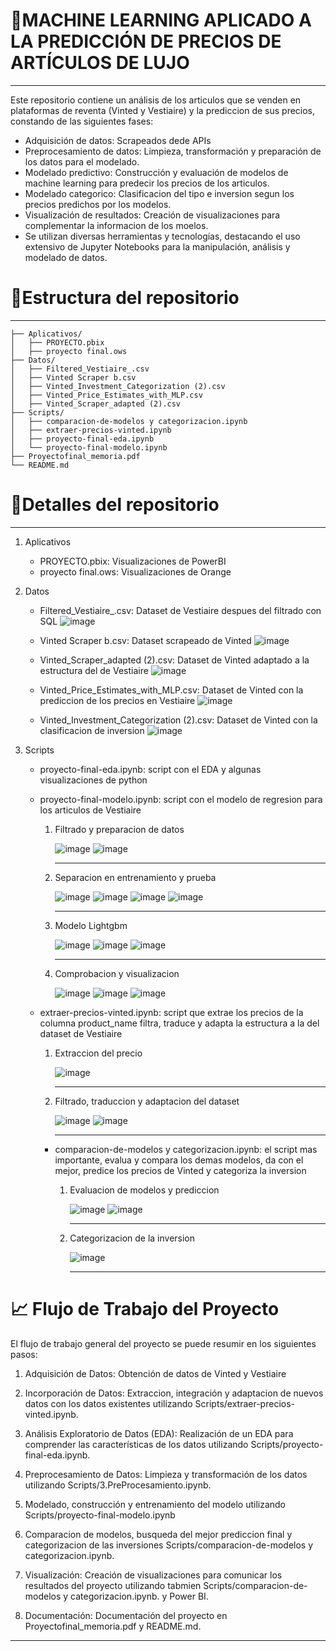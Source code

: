 # 👕MACHINE LEARNING APLICADO A LA PREDICCIÓN DE PRECIOS DE ARTÍCULOS DE LUJO
***

Este repositorio contiene un análisis de los articulos que se venden en plataformas de reventa (Vinted y Vestiaire) y la prediccion de sus precios, constando de las siguientes fases:

- Adquisición de datos: Scrapeados dede APIs
- Preprocesamiento de datos: Limpieza, transformación y preparación de los datos para el modelado.
- Modelado predictivo: Construcción y evaluación de modelos de machine learning para predecir los precios de los articulos.
- Modelado categorico: Clasificacion del tipo e inversion segun los precios predichos por los modelos.
- Visualización de resultados: Creación de visualizaciones para complementar la informacion de los moelos.
- Se utilizan diversas herramientas y tecnologías, destacando el uso extensivo de Jupyter Notebooks para la manipulación, análisis y modelado de datos.



# 📂Estructura del repositorio
---
```
├── Aplicativos/
│   ├── PROYECTO.pbix
│   ├── proyecto final.ows
├── Datos/
│   ├── Filtered_Vestiaire_.csv
│   ├── Vinted Scraper b.csv
│   ├── Vinted_Investment_Categorization (2).csv
│   ├── Vinted_Price_Estimates_with_MLP.csv
│   ├── Vinted_Scraper_adapted (2).csv
├── Scripts/
│   ├── comparacion-de-modelos y categorizacion.ipynb
│   ├── extraer-precios-vinted.ipynb
│   ├── proyecto-final-eda.ipynb
│   └── proyecto-final-modelo.ipynb
├── Proyectofinal_memoria.pdf
└── README.md
```

# 📂Detalles del repositorio
---
1. Aplicativos
   - PROYECTO.pbix: Visualizaciones de PowerBI
   - proyecto final.ows: Visualizaciones de Orange

2. Datos
   - Filtered_Vestiaire_.csv: Dataset de Vestiaire despues del filtrado con SQL
     ![image](https://github.com/user-attachments/assets/e1a0a2b8-24dc-46cf-b59e-bfd3259aa928)

   - Vinted Scraper b.csv: Dataset scrapeado de Vinted
     ![image](https://github.com/user-attachments/assets/c52abb9c-659c-497c-8f2c-9e3cdb83ad61)

   - Vinted_Scraper_adapted (2).csv: Dataset de Vinted adaptado a la estructura del de Vestiaire
     ![image](https://github.com/user-attachments/assets/a8984de4-ed0b-430d-aefb-fb9ae0a237a5)

   - Vinted_Price_Estimates_with_MLP.csv: Dataset de Vinted con la prediccion de los precios en Vestiaire
     ![image](https://github.com/user-attachments/assets/52b0ca3d-02f6-467a-883b-e1d3c9259456)

   - Vinted_Investment_Categorization (2).csv: Dataset de Vinted con la clasificacion de inversion
     ![image](https://github.com/user-attachments/assets/0f37df02-6d7c-4f75-9516-269445db9d86)

3. Scripts
   - proyecto-final-eda.ipynb: script con el EDA y algunas visualizaciones de python
     
   - proyecto-final-modelo.ipynb: script con el modelo de regresion para los articulos de Vestiaire
     
     1. Filtrado y preparacion de datos
        
        ![image](https://github.com/user-attachments/assets/ce5f37f3-a521-49b2-8c17-7d0d1e99f816)
        ![image](https://github.com/user-attachments/assets/7c695c7e-6ca3-4ea1-8c7b-a8f540576e2c)
  
        ---
        
     2. Separacion en entrenamiento y prueba
        
        ![image](https://github.com/user-attachments/assets/d93d9a6d-dd0e-44ae-aaec-d262dcd47357)
        ![image](https://github.com/user-attachments/assets/bbb0ed42-d969-4063-b5f3-d8d0d4b73bc6)
        ![image](https://github.com/user-attachments/assets/0a8e0bc7-7c39-482b-bfad-2fc14fc7630e)
        ![image](https://github.com/user-attachments/assets/cd1a2a00-3fe8-4a13-9e7d-73fca2dcce96)
  
        ---
     3. Modelo Lightgbm
        
        ![image](https://github.com/user-attachments/assets/9b533710-fe3f-4bdc-80dd-a965a652d9bd)
        ![image](https://github.com/user-attachments/assets/85f683da-ab91-4a84-ac06-2e5f5072981c)
        ![image](https://github.com/user-attachments/assets/64df2981-d5a7-4834-8423-7305a0ba1ccd)
  
        ---
     4. Comprobacion y visualizacion
        
        ![image](https://github.com/user-attachments/assets/93b7a120-5f55-4504-86a4-91159da02a7a)
        ![image](https://github.com/user-attachments/assets/e8ee334b-8edd-4f5a-88a1-5594fbf6596f)
        ![image](https://github.com/user-attachments/assets/7df28d9c-89e6-4db4-beef-8d215bf950e0)

   - extraer-precios-vinted.ipynb: script que extrae los precios de la columna product_name filtra, traduce y adapta la estructura a la del dataset de Vestiaire

     1. Extraccion del precio
        
        ![image](https://github.com/user-attachments/assets/fe8d200a-2abf-4d95-a556-5424c7a6a71a)
  
        ---

     2. Filtrado, traduccion y adaptacion del dataset
    
        ![image](https://github.com/user-attachments/assets/78cf91a8-86ab-4097-a073-615a87cf8bf8)
        ![image](https://github.com/user-attachments/assets/c05fdd95-5434-45d8-8624-1c925480730f)

        ---

     - comparacion-de-modelos y categorizacion.ipynb: el script mas importante, evalua y compara los demas modelos, da con el mejor, predice los precios de Vinted y categoriza la inversion

       1. Evaluacion de modelos y prediccion
          
          ![image](https://github.com/user-attachments/assets/4a94390f-e680-41dc-986f-3745968353ec)
          ![image](https://github.com/user-attachments/assets/47e0cda0-b0d1-4abf-a578-703f2f431722)

          ---

       2. Categorizacion de la inversion

          ![image](https://github.com/user-attachments/assets/7958c6a0-4772-4670-b581-1251aad63f43)
          
          ---

# 📈 Flujo de Trabajo del Proyecto


El flujo de trabajo general del proyecto se puede resumir en los siguientes pasos:

1. Adquisición de Datos: Obtención de datos de Vinted y Vestiaire
   
2. Incorporación de Datos: Extraccion, integración y adaptacion de nuevos datos con los datos existentes utilizando Scripts/extraer-precios-vinted.ipynb.
   
3. Análisis Exploratorio de Datos (EDA): Realización de un EDA para comprender las características de los datos utilizando Scripts/proyecto-final-eda.ipynb.
   
4. Preprocesamiento de Datos: Limpieza y transformación de los datos utilizando Scripts/3.PreProcesamiento.ipynb.
   
5. Modelado, construcción y entrenamiento del modelo utilizando Scripts/proyecto-final-modelo.ipynb

6. Comparacion de modelos, busqueda del mejor prediccion final y categorizacion de las inversiones Scripts/comparacion-de-modelos y categorizacion.ipynb.

7. Visualización: Creación de visualizaciones para comunicar los resultados del proyecto utilizando tabmien Scripts/comparacion-de-modelos y categorizacion.ipynb. y Power BI.

8. Documentación: Documentación del proyecto en Proyectofinal_memoria.pdf y README.md.

---


        







  




